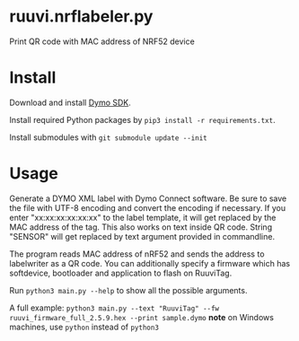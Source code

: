 # ruuvi.nrflabeler.py
Print QR code with MAC address of NRF52 device

# Install
Download and install [Dymo SDK](https://www.dymo.com/en-US/online-support/online-support-sdk). 

Install required Python packages by `pip3 install -r requirements.txt`.

Install submodules with `git submodule update --init`

# Usage
Generate a DYMO XML label with Dymo Connect software. Be sure to save the file with UTF-8 encoding
and convert the encoding if necessary. If you enter "xx:xx:xx:xx:xx:xx" to the label template,
it will get replaced by the MAC address of the tag. This also works on text inside QR code.
String "SENSOR" will get replaced by text argument provided in commandline. 

The program reads MAC address of nRF52 and sends the address to labelwriter as a QR code.
You can additionally specify a firmware which has softdevice, bootloader and application to 
flash on RuuviTag.

Run `python3 main.py --help` to show all the possible arguments.

A full example: `python3 main.py --text "RuuviTag" --fw ruuvi_firmware_full_2.5.9.hex --print sample.dymo`
__note__ on Windows machines, use `python` instead of `python3`